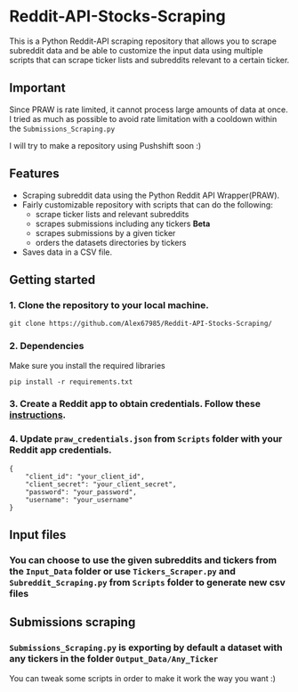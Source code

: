 # Reddit-API-Stocks-Scraping
This is a Python Reddit-API scraping repository that allows you to scrape subreddit data and be able to customize the input data using multiple scripts that can scrape ticker lists and subreddits relevant to a certain ticker.
## Important
Since PRAW is rate limited, it cannot process large amounts of data at once.
I tried as much as possible to avoid rate limitation with a cooldown within the ``Submissions_Scraping.py``

I will try to make a repository using Pushshift soon :)

## Features
- Scraping subreddit data using the Python Reddit API Wrapper(PRAW).
- Fairly customizable repository with scripts that can do the following: 
    - scrape ticker lists and relevant subreddits
    - scrapes submissions including any tickers **Beta**
    - scrapes submissions by a given ticker
    - orders the datasets directories by tickers
- Saves data in a CSV file.


## Getting started
### 1. Clone the repository to your local machine.
```
git clone https://github.com/Alex67985/Reddit-API-Stocks-Scraping/
```
### 2. Dependencies
Make sure you install the required libraries
```
pip install -r requirements.txt
```
### 3. Create a Reddit app to obtain credentials. Follow these [instructions](https://github.com/reddit-archive/reddit/wiki/OAuth2-Quick-Start-Example#first-steps).

### 4. Update  ``praw_credentials.json`` from  ``Scripts`` folder with your Reddit app credentials.
```
{
    "client_id": "your_client_id",
    "client_secret": "your_client_secret",
    "password": "your_password",
    "username": "your_username"
}
```
## Input files
### You can choose to use the given subreddits and tickers from the ``Input_Data`` folder or use ``Tickers_Scraper.py`` and ``Subreddit_Scraping.py`` from  ``Scripts`` folder to generate new csv files

## Submissions scraping
###  ``Submissions_Scraping.py`` is exporting by default a dataset with any tickers in the folder  ``Output_Data/Any_Ticker``

You can tweak some scripts in order to make it work the way you want :)




